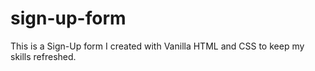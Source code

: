 # sign-up-form
This is a Sign-Up form I created with Vanilla HTML and CSS to keep my skills refreshed.
